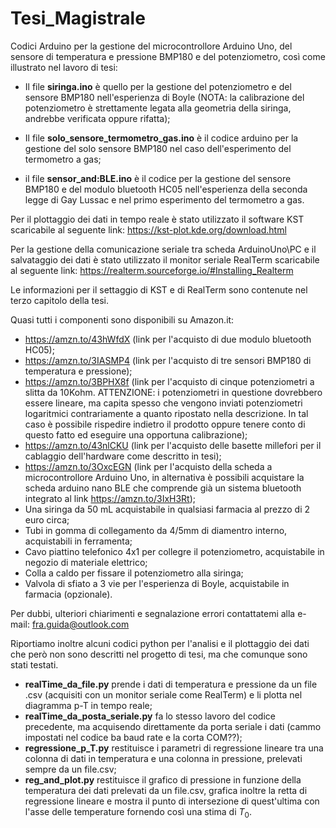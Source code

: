 # Tesi_Magistrale

Codici Arduino per la gestione del microcontrollore Arduino Uno, del sensore di temperatura e pressione BMP180 e del potenziometro, così come illustrato nel lavoro di tesi:

- Il file **siringa.ino** è quello per la gestione del potenziometro e del sensore BMP180 nell'esperienza di Boyle
(NOTA: la calibrazione del potenziometro è strettamente legata alla geometria della siringa, andrebbe verificata oppure rifatta);

- Il file **solo_sensore_termometro_gas.ino** è il codice arduino per la gestione del solo sensore BMP180 nel caso dell'esperimento del termometro a gas;

- il file **sensor_and:BLE.ino** è il codice per la gestione del sensore BMP180 e del modulo bluetooth HC05 nell'esperienza della seconda legge di Gay Lussac e nel primo esperimento del termometro a gas.

Per il plottaggio dei dati in tempo reale è stato utilizzato il software KST scaricabile al seguente link:
https://kst-plot.kde.org/download.html

Per la gestione della comunicazione seriale tra scheda ArduinoUno\PC e il salvataggio dei dati è stato utilizzato il monitor seriale RealTerm scaricabile al seguente link: https://realterm.sourceforge.io/#Installing_Realterm

Le informazioni per il settaggio di KST e di RealTerm sono contenute nel terzo capitolo della tesi.

Quasi tutti i componenti sono disponibili su Amazon.it:

- https://amzn.to/43hWfdX (link per l'acquisto di due modulo bluetooth HC05);
- https://amzn.to/3IASMP4 (link per l'acquisto di tre sensori BMP180 di temperatura e pressione);
- https://amzn.to/3BPHX8f (link per l'acquisto di cinque potenziometri a slitta da 10Kohm. ATTENZIONE: i potenziometri in questione dovrebbero essere lineare, ma capita spesso che vengono inviati potenziometri logaritmici contrariamente a quanto ripostato nella descrizione. In tal caso è possibile rispedire indietro il prodotto oppure tenere conto di questo fatto ed eseguire una opportuna calibrazione);
- https://amzn.to/43nlCKU (link per l'acquisto delle basette millefori per il cablaggio dell'hardware come descritto in tesi);
- https://amzn.to/3OxcEGN (link per l'acquisto della scheda a microcontrollore Arduino Uno, in alternativa è possibili acquistare la scheda arduino nano BLE che comprende già un sistema bluetooth integrato al link https://amzn.to/3IxH3Rt);
- Una siringa da 50 mL acquistabile in qualsiasi farmacia al prezzo di 2 euro circa;
- Tubi in gomma di collegamento da 4/5mm di diamentro interno, acquistabili in ferramenta;
- Cavo piattino telefonico 4x1 per collegre il potenziometro, acquistabile in negozio di materiale elettrico;
- Colla a caldo per fissare il potenziometro alla siringa;
- Valvola di sfiato a 3 vie per l'esperienza di Boyle, acquistabile in farmacia (opzionale).


Per dubbi, ulteriori chiarimenti e segnalazione errori contattatemi alla e-mail: fra.guida@outlook.com



Riportiamo inoltre alcuni codici python per l'analisi e il plottaggio dei dati che però non sono descritti nel progetto di tesi, ma che comunque sono stati testati.

- **realTime_da_file.py** prende i dati di temperatura e pressione da un file .csv (acquisiti con un monitor seriale come RealTerm) e li plotta nel diagramma p-T in tempo reale;
- **realTime_da_posta_seriale.py** fa lo stesso lavoro del codice precedente, ma acquisendo direttamente da porta seriale i dati (cammo impostati nel codice ba baud rate e la corta COM??);
- **regressione_p_T.py** restituisce i parametri di regressione lineare tra una colonna di dati in temperatura e una colonna in pressione, prelevati sempre da un file.csv;
- **reg_and_plot.py** restituisce il grafico di pressione in funzione della temperatura dei dati prelevati da un file.csv, grafica inoltre la retta di regressione lineare e mostra il punto di intersezione di quest'ultima con l'asse delle temperature fornendo così una stima di $T_0$.





